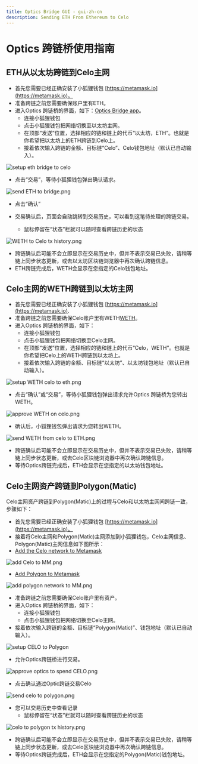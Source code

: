 ```yaml
---
title: Optics Bridge GUI - gui-zh-cn
description: Sending ETH From Ethereum to Celo
---
```

# Optics 跨链桥使用指南

## ETH从以太坊跨链到Celo主网

- 首先您需要已经正确安装了小狐狸钱包 [https://metamask.io](https://metamask.io)。
- 准备跨链之前您需要确保账户里有ETH。
- 进入Optics 跨链桥的界面，如下：[Optics Bridge app](https://optics.app/)。
  - 连接小狐狸钱包
  - 点击小狐狸钱包把网络切换至以太坊主网。
  - 在顶部“发送”位置，选择相应的链和链上的代币“以太坊，ETH”。也就是你希望把以太坊上的ETH跨链到Celo上。
  - 接着依次输入跨链的金额、目标链“Celo”、Celo钱包地址（默认已自动输入）。

![setup eth bridge to celo](https://github.com/critesjosh/images/blob/main/optics-gui/setup%20ETH%20bridge%20to%20celo.png?raw=true)

- 点击“交易”，等待小狐狸钱包弹出确认请求。

![send ETH to bridge.png](https://github.com/critesjosh/images/blob/main/optics-gui/send%20ETH%20to%20bridge.png?raw=true)

- 点击“确认”

- 交易确认后，页面会自动跳转到交易历史，可以看到这笔待处理的跨链交易。
  - 鼠标停留在“状态”栏就可以随时查看跨链历史的状态

![WETH to Celo tx history.png](https://github.com/critesjosh/images/blob/main/optics-gui/WETH%20to%20Celo%20tx%20history.png?raw=true)

- 跨链确认后可能不会立即显示在交易历史中，但并不表示交易已失败，请稍等链上同步状态更新，或去以太坊区块链浏览器中再次确认跨链信息。
- ETH跨链完成后，WETH会显示在您指定的Celo钱包地址。

## Celo主网的WETH跨链到以太坊主网

- 首先您需要已经正确安装了小狐狸钱包 [https://metamask.io](https://metamask.io).
- 准备跨链之前您需要确保Celo账户里有WETH[WETH](https://explorer.celo.org/address/0xE919F65739c26a42616b7b8eedC6b5524d1e3aC4/transactions)。
- 进入Optics 跨链桥的界面，如下：
  - 连接小狐狸钱包
  - 点击小狐狸钱包把网络切换至Celo主网。
  - 在顶部“发送”位置，选择相应的链和链上的代币“Celo，WETH”。也就是你希望把Celo上的WETH跨链到以太坊上。
  - 接着依次输入跨链的金额、目标链“以太坊”、以太坊钱包地址（默认已自动输入）。

![setup WETH celo to eth.png](https://github.com/critesjosh/images/blob/main/optics-gui/setup%20WETH%20celo%20to%20eth.png?raw=true)

- 点击“确认”或“交易”，等待小狐狸钱包弹出请求允许Optics 跨链桥为您转出WETH。

![approve WETH on celo.png](https://github.com/critesjosh/images/blob/main/optics-gui/approve%20WETH%20on%20celo.png?raw=true)

- 确认后，小狐狸钱包弹出请求为您转出WETH。

![send WETH from celo to ETH.png](https://github.com/critesjosh/images/blob/main/optics-gui/send%20WETH%20from%20celo%20to%20ETH.png?raw=true)

- 跨链确认后可能不会立即显示在交易历史中，但并不表示交易已失败，请稍等链上同步状态更新，或去Celo区块链浏览器中再次确认跨链信息。
- 等待Optics跨链完成后，ETH会显示在您指定的以太坊钱包地址。

## Celo主网资产跨链到Polygon(Matic)

Celo主网资产跨链到Polygon(Matic)上的过程与Celo和以太坊主网间跨链一致，步骤如下：

- 首先您需要已经正确安装了小狐狸钱包 [https://metamask.io](https://metamask.io)。
- 接着将Celo主网和Polygon(Matic)主网添加到小狐狸钱包，Celo主网信息、Polygon(Matic)主网信息如下图所示：
- [Add the Celo network to Metamask](../../../getting-started/wallets/using-metamask-with-celo/manual-setup.md)

![add Celo to MM.png](https://github.com/critesjosh/images/blob/main/optics-gui/add%20Celo%20to%20MM.png?raw=true)

- [Add Polygon to Metamask](https://docs.polygon.technology/docs/develop/metamask/config-polygon-on-metamask/#configure-polygon-on-metamask)

![add polygon network to MM.png](https://github.com/critesjosh/images/blob/main/optics-gui/add%20polygon%20network%20to%20MM.png?raw=true)

- 准备跨链之前您需要确保Celo账户里有资产。
- 进入Optics 跨链桥的界面，如下：
  - 连接小狐狸钱包
  - 点击小狐狸钱包把网络切换至Celo主网。
- 接着依次输入跨链的金额、目标链“Polygon(Matic)”、钱包地址（默认已自动输入）。

![setup CELO to Polygon](https://github.com/critesjosh/images/blob/main/optics-gui/setup%20CELO%20to%20polygon.png?raw=true)

- 允许Optics跨链桥进行交易。

![approve optics to spend CELO.png](https://github.com/critesjosh/images/blob/main/optics-gui/approve%20optics%20to%20spend%20CELO.png?raw=true)

- 点击确认通过Optic跨链交易Celo

![send celo to polygon.png](https://github.com/critesjosh/images/blob/main/optics-gui/send%20celo%20to%20polygon.png?raw=true)

- 您可以交易历史中查看记录
  - 鼠标停留在“状态”栏就可以随时查看跨链历史的状态

![celo to polygon tx history.png](https://github.com/critesjosh/images/blob/main/optics-gui/celo%20to%20polygon%20tx%20history.png?raw=true)

- 跨链确认后可能不会立即显示在交易历史中，但并不表示交易已失败，请稍等链上同步状态更新，或去Celo区块链浏览器中再次确认跨链信息。
- 等待Optics跨链完成后，ETH会显示在您指定的Polygon(Matic)钱包地址。
